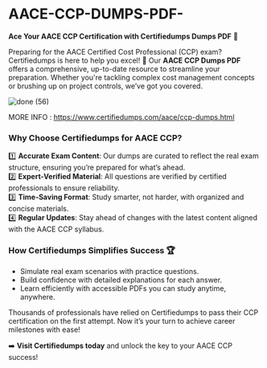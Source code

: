 # AACE-CCP-DUMPS-PDF-

**Ace Your AACE CCP Certification with Certifiedumps Dumps PDF** 🚀  

Preparing for the AACE Certified Cost Professional (CCP) exam? Certifiedumps is here to help you excel! 🌟 Our **AACE CCP Dumps PDF** offers a comprehensive, up-to-date resource to streamline your preparation. Whether you're tackling complex cost management concepts or brushing up on project controls, we’ve got you covered. 

![done (56)](https://github.com/user-attachments/assets/f8ea3c52-6731-42d1-b1e7-0734d4f48019)


MORE INFO : https://www.certifiedumps.com/aace/ccp-dumps.html

### Why Choose Certifiedumps for AACE CCP?  
1️⃣ **Accurate Exam Content**: Our dumps are curated to reflect the real exam structure, ensuring you’re prepared for what’s ahead.  
2️⃣ **Expert-Verified Material**: All questions are verified by certified professionals to ensure reliability.  
3️⃣ **Time-Saving Format**: Study smarter, not harder, with organized and concise materials.  
4️⃣ **Regular Updates**: Stay ahead of changes with the latest content aligned with the AACE CCP syllabus.  

### How Certifiedumps Simplifies Success 🏆  
- Simulate real exam scenarios with practice questions.  
- Build confidence with detailed explanations for each answer.  
- Learn efficiently with accessible PDFs you can study anytime, anywhere.  

Thousands of professionals have relied on Certifiedumps to pass their CCP certification on the first attempt. Now it’s your turn to achieve career milestones with ease!  

➡️ **Visit Certifiedumps today** and unlock the key to your AACE CCP success!
